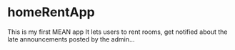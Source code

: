 # homeRentApp
This is my first MEAN app
It lets users to rent rooms, get notified about the late announcements posted by the admin...
